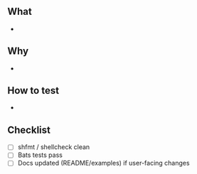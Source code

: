 ## What
-

## Why
-

## How to test
-

## Checklist
- [ ] shfmt / shellcheck clean
- [ ] Bats tests pass
- [ ] Docs updated (README/examples) if user-facing changes
